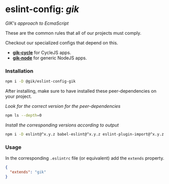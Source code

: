 # eslint-config: *gik*
*GIK's approach to EcmaScript*

These are the common rules that all of our projects must comply.

Checkout our specialized configs that depend on this.

- __[gik-cycle](http://github.com/gikmx/eslint-config-gik-cycle)__ for CycleJS apps.
- __[gik-node](http://github.com/gikmx/eslint-config-gik-node)__ for generic NodeJS apps.

### Installation

```bash
npm i -D @gik/eslint-config-gik
```

After installing, make sure to have installed these peer-dependencies on your project.

*Look for the correct version for the peer-dependencies*
``` bash
npm ls --depth=0
```

*Install the corresponding versions according to output*
``` bash
npm i -D eslint@^x.y.z babel-eslint@^x.y.z eslint-plugin-import@^x.y.z
```

### Usage

In the corresponding `.eslintrc` file (or equivalent) add the `extends` property.
``` json
{
  "extends": "gik"
}
```
